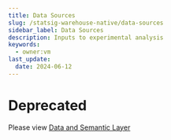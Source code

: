 ```yaml
---
title: Data Sources
slug: /statsig-warehouse-native/data-sources
sidebar_label: Data Sources
description: Inputs to experimental analysis
keywords:
  - owner:vm
last_update:
  date: 2024-06-12
---
```


# Deprecated

Please view [Data and Semantic Layer](/statsig-warehouse-native/configuration/data-and-semantic-layer)
